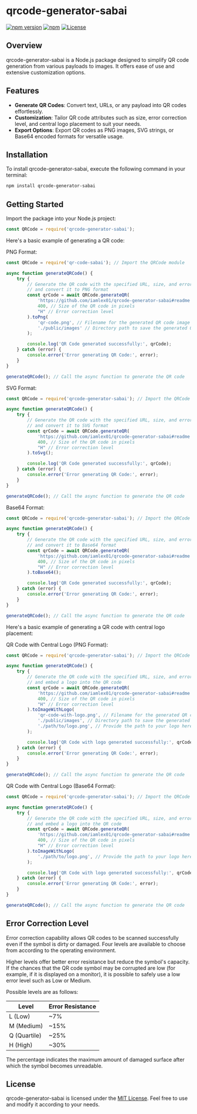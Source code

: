 # qrcode-generator-sabai

[![npm version](https://badge.fury.io/js/qrcode-generator-sabai.svg)](https://badge.fury.io/js/qrcode-generator-sabai)
[![npm](https://img.shields.io/npm/dt/qrcode-generator-sabai)](https://www.npmjs.com/package/qrcode-generator-sabai)
[![License](https://img.shields.io/badge/license-MIT-blue.svg)](https://opensource.org/licenses/MIT)

## Overview

qrcode-generator-sabai is a Node.js package designed to simplify QR code generation from various payloads to images. It offers ease of use and extensive customization options.

## Features

- **Generate QR Codes**: Convert text, URLs, or any payload into QR codes effortlessly.
- **Customization**: Tailor QR code attributes such as size, error correction level, and central logo placement to suit your needs.
- **Export Options**: Export QR codes as PNG images, SVG strings, or Base64 encoded formats for versatile usage.

## Installation

To install qrcode-generator-sabai, execute the following command in your terminal:

```bash
npm install qrcode-generator-sabai
```

## Getting Started

Import the package into your Node.js project:

```javascript
const QRCode = require('qrcode-generator-sabai');
```

Here's a basic example of generating a QR code:

PNG Format:
```javascript
const QRCode = require('qr-code-sabai'); // Import the QRCode module

async function generateQRCode() {
    try {
        // Generate the QR code with the specified URL, size, and error correction level,
        // and convert it to PNG format
        const qrCode = await QRCode.generateQR(
            'https://github.com/iamlex01/qrcode-generator-sabai#readme', // URL or payload for the QR code
            400, // Size of the QR code in pixels
            "H" // Error correction level
        ).toPng(
            'qr-code.png', // Filename for the generated QR code image
            './public/images' // Directory path to save the generated QR code image
        );

        console.log('QR Code generated successfully:', qrCode);
    } catch (error) {
        console.error('Error generating QR Code:', error);
    }
}

generateQRCode(); // Call the async function to generate the QR code
```
SVG Format:
```javascript
const QRCode = require('qrcode-generator-sabai'); // Import the QRCode module

async function generateQRCode() {
    try {
        // Generate the QR code with the specified URL, size, and error correction level,
        // and convert it to SVG format
        const qrCode = await QRCode.generateQR(
            'https://github.com/iamlex01/qrcode-generator-sabai#readme', // URL or payload for the QR code
            400, // Size of the QR code in pixels
            "H" // Error correction level
        ).toSvg();

        console.log('QR Code generated successfully:', qrCode);
    } catch (error) {
        console.error('Error generating QR Code:', error);
    }
}

generateQRCode(); // Call the async function to generate the QR code
```
Base64 Format:
```javascript
const QRCode = require('qrcode-generator-sabai'); // Import the QRCode module

async function generateQRCode() {
    try {
        // Generate the QR code with the specified URL, size, and error correction level,
        // and convert it to Base64 format
        const qrCode = await QRCode.generateQR(
            'https://github.com/iamlex01/qrcode-generator-sabai#readme', // URL or payload for the QR code
            400, // Size of the QR code in pixels
            "H" // Error correction level
        ).toBase64();

        console.log('QR Code generated successfully:', qrCode);
    } catch (error) {
        console.error('Error generating QR Code:', error);
    }
}

generateQRCode(); // Call the async function to generate the QR code
```
Here's a basic example of generating a QR code with central logo placement:

QR Code with Central Logo (PNG Format):
```javascript
const QRCode = require('qrcode-generator-sabai'); // Import the QRCode module

async function generateQRCode() {
    try {
        // Generate the QR code with the specified URL, size, and error correction level,
        // and embed a logo into the QR code
        const qrCode = await QRCode.generateQR(
            'https://github.com/iamlex01/qrcode-generator-sabai#readme', // URL or payload for the QR code
            400, // Size of the QR code in pixels
            "H" // Error correction level
        ).toImageWithLogo(
            'qr-code-with-logo.png', // Filename for the generated QR code image with logo
            './public/images', // Directory path to save the generated QR code image
            './path/to/logo.png', // Provide the path to your logo here
        );

        console.log('QR Code with logo generated successfully:', qrCode);
    } catch (error) {
        console.error('Error generating QR Code:', error);
    }
}

generateQRCode(); // Call the async function to generate the QR code
```
QR Code with Central Logo (Base64 Format):
```javascript
const QRCode = require('qrcode-generator-sabai'); // Import the QRCode module

async function generateQRCode() {
    try {
        // Generate the QR code with the specified URL, size, and error correction level,
        // and embed a logo into the QR code
        const qrCode = await QRCode.generateQR(
            'https://github.com/iamlex01/qrcode-generator-sabai#readme', // URL or payload for the QR code
            400, // Size of the QR code in pixels
            "H" // Error correction level
        ).toImageWithLogo(
            './path/to/logo.png', // Provide the path to your logo here
        );

        console.log('QR Code with logo generated successfully:', qrCode);
    } catch (error) {
        console.error('Error generating QR Code:', error);
    }
}

generateQRCode(); // Call the async function to generate the QR code
```
## Error Correction Level

Error correction capability allows QR codes to be scanned successfully even if the symbol is dirty or damaged. Four levels are available to choose from according to the operating environment.

Higher levels offer better error resistance but reduce the symbol's capacity. If the chances that the QR code symbol may be corrupted are low (for example, if it is displayed on a monitor), it is possible to safely use a low error level such as Low or Medium.

Possible levels are as follows:

| Level       | Error Resistance |
|-------------|------------------|
| L (Low)     | ~7%              |
| M (Medium)  | ~15%             |
| Q (Quartile)| ~25%             |
| H (High)    | ~30%             |

The percentage indicates the maximum amount of damaged surface after which the symbol becomes unreadable.

## License
qrcode-generator-sabai is licensed under the [MIT License](https://opensource.org/license/MIT). Feel free to use and modify it according to your needs.